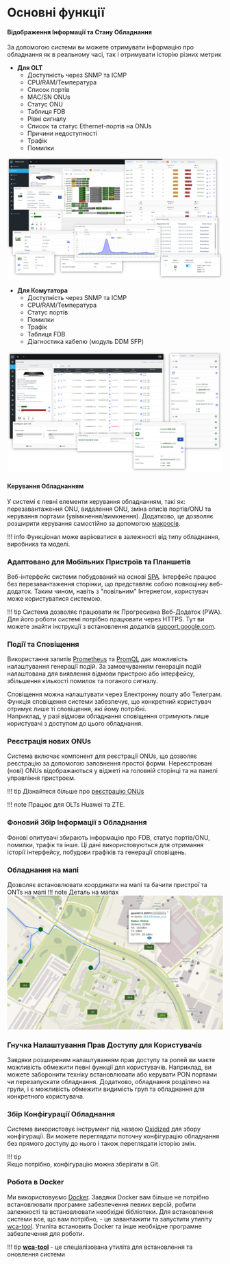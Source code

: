 # Основні функції

 
#### Відображення Інформації та Стану Обладнання
За допомогою системи ви можете отримувати інформацію про обладнання як в реальному часі, так і отримувати історію різних метрик

- **Для OLT**
    - Доступність через SNMP та ICMP
    - CPU/RAM/Температура
    - Список портів
    - MAC/SN ONUs
    - Статус ONU
    - Таблиця FDB
    - Рівні сигналу
    - Список та статус Ethernet-портів на ONUs
    - Причини недоступності
    - Трафік
    - Помилки

![](../assets/olts.webp)


- **Для Комутатора**
    - Доступність через SNMP та ICMP
    - CPU/RAM/Температура
    - Статус портів
    - Помилки
    - Трафік
    - Таблиця FDB
    - Діагностика кабелю (модуль DDM SFP)

![](../assets/switches.webp) 


#### Керування Обладнанням
У системі є певні елементи керування обладнанням, такі як: перезавантаження ONU, видалення ONU, зміна описів портів/ONU та керування портами (увімкнення/вимкнення).
Додатково, це дозволяє розширити керування самостійно за допомогою [макросів](../components/macros.md).

!!! info
    Функціонал може варіюватися в залежності від типу обладнання, виробника та моделі.

### Адаптовано для Мобільних Пристроїв та Планшетів
Веб-інтерфейс системи побудований на основі [SPA](https://uk.wikipedia.org/wiki/Односторінкова_аплікація).
Інтерфейс працює без перезавантаження сторінки, що представляє собою повноцінну веб-додаток.
Таким чином, навіть з "повільним" Інтернетом, користувач може користуватися системою.

!!! tip
    Система дозволяє працювати як Прогресивна Веб-Додаток (PWA).
    Для його роботи системі потрібно працювати через HTTPS.
    Тут ви можете знайти інструкції з встановлення додатків [support.google.com](https://support.google.com/chrome/answer/9658361?hl=uk&co=GENIE.Platform%3DiOS).

### Події та Сповіщення
Використання запитів [Prometheus](https://prometheus.io/) та [PromQL](https://prometheus.io/docs/prometheus/latest/querying/basics/) дає можливість налаштування генерації подій. За замовчуванням генерація подій налаштована для виявлення відмови пристрою або інтерфейсу, збільшення кількості помилок та поганого сигналу.

Сповіщення можна налаштувати через Електронну пошту або Телеграм.    
Функція сповіщення системи забезпечує, що конкретний користувач отримує лише ті сповіщення, які йому потрібні.      
Наприклад, у разі відмови обладнання сповіщення отримують лише користувачі з доступом до цього обладнання.    

### Реєстрація нових ONUs
Система включає компонент для реєстрації ONUs, що дозволяє реєстрацію за допомогою заповнення простої форми.
Нереєстровані (нові) ONUs відображаються у віджеті на головній сторінці та на панелі управління пристроєм.

!!! tip
    Дізнайтеся більше про [реєстрацію ONUs](../components/onts_registration.md)

!!! note
    Працює для OLTs Huawei та ZTE.

### Фоновий Збір Інформації з Обладнання
Фонові опитувачі збирають інформацію про FDB, статус портів/ONU, помилки, трафік та інше.
Ці дані використовуються для отримання історії інтерфейсу, побудови графіків та генерації сповіщень.

### Обладнання на мапі
Дозволяє встановлювати координати на мапі та бачити пристрої та ONTs на мапі
!!! note Деталь на мапах
    ![map](../assets/map.png)

### Гнучка Налаштування Прав Доступу для Користувачів
Завдяки розширеним налаштуванням прав доступу та ролей ви маєте можливість обмежити певні функції для користувачів.
Наприклад, ви можете заборонити техніку встановлювати або керувати PON портами чи перезапускати обладнання.
Додатково, обладнання розділено на групи, і є можливість обмежити видимість груп та обладнання для конкретного користувача.

### Збір Конфігурації Обладнання
Система використовує інструмент під назвою [Oxidized](https://github.com/ytti/oxidized) для збору конфігурації.
Ви можете переглядати поточну конфігурацію обладнання без прямого доступу до нього і також переглядати історію змін.

!!! tip       
    Якщо потрібно, конфігурацію можна зберігати в Git.

### Робота в Docker
Ми використовуємо [Docker](https://en.wikipedia.org/wiki/Docker).
Завдяки Docker вам більше не потрібно встановлювати програмне забезпечення певних версій, робити залежності та встановлювати необхідні бібліотеки.
Для встановлення системи все, що вам потрібно, - це завантажити та запустити утиліту [wca-tool](../wca-tool/index.md).
Утиліта встановить Docker та інше необхідне програмне забезпечення для роботи.

!!! tip
    **[wca-tool](../wca-tool/index.md)** - це спеціалізована утиліта для встановлення та оновлення системи
  


